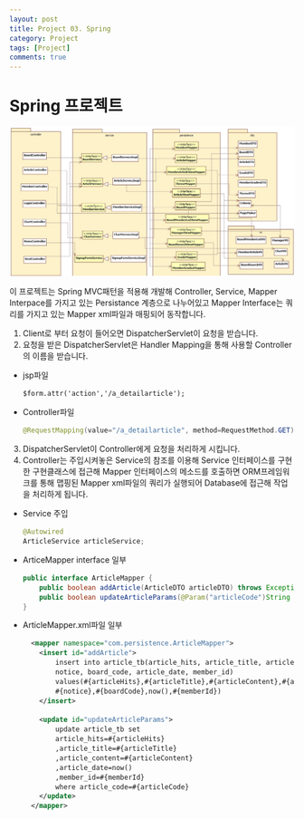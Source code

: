 ```yaml
---
layout: post
title: Project 03. Spring
category: Project
tags: [Project]
comments: true
---
```


# Spring 프로젝트

![PrjServletJsp](./img/PrjSpring.png)

이 프로젝트는 Spring MVC패턴을 적용해 개발해 Controller, Service, Mapper Interpace를 가지고 있는 Persistance 계층으로 나누어있고 Mapper Interface는 쿼리를 가지고 있는 Mapper xml파일과 매핑되어 동작합니다.

1. Client로 부터 요청이 들어오면 DispatcherServlet이 요청을 받습니다.
2. 요청을 받은 DispatcherServlet은 Handler Mapping을 통해 사용할 Controller의 이름을 받습니다.
  * jsp파일
      ```jsp
      $form.attr('action','/a_detailarticle');
      ```
  * Controller파일
    ```java
    @RequestMapping(value="/a_detailarticle", method=RequestMethod.GET)
    ```
3. DispatcherServlet이 Controller에게 요청을 처리하게 시킵니다.
4. Controller는 주입시켜놓은 Service의 참조를 이용해 Service 인터페이스를 구현한 구현클래스에 접근해 Mapper 인터페이스의 메소드를 호출하면 ORM프레임워크를 통해 맵핑된 Mapper xml파일의 쿼리가 실행되어 Database에 접근해 작업을 처리하게 됩니다.
  * Service 주입
    ```java
    @Autowired
    ArticleService articleService;
    ```
  * ArticeMapper interface 일부
    ```java
    public interface ArticleMapper {
    	public boolean addArticle(ArticleDTO articleDTO) throws Exception;
    	public boolean updateArticleParams(@Param("articleCode")String articleCode,@Param("articleHits")int articleHits,@Param("articleTitle") String articleTitle, @Param("articleContent")String articleContent,@Param("notice") boolean notice, @Param("articleDate")String articleDate, @Param("boardCode")String boardCode, @Param("memberId")String memberId)throws Exception;
    }
    ```
  * ArticleMapper.xml파일 일부
    ```xml
      <mapper namespace="com.persistence.ArticleMapper">
        <insert id="addArticle">
      		insert into article_tb(article_hits, article_title, article_content, article_code,
      		notice, board_code, article_date, member_id)
      		values(#{articleHits},#{articleTitle},#{articleContent},#{articleCode},
      		#{notice},#{boardCode},now(),#{memberId})
        </insert>

        <update id="updateArticleParams">
      		update article_tb set
      		article_hits=#{articleHits}
      		,article_title=#{articleTitle}
      		,article_content=#{articleContent}
      		,article_date=now()
      		,member_id=#{memberId}
      		where article_code=#{articleCode}
        </update>
      </mapper>
    ```
